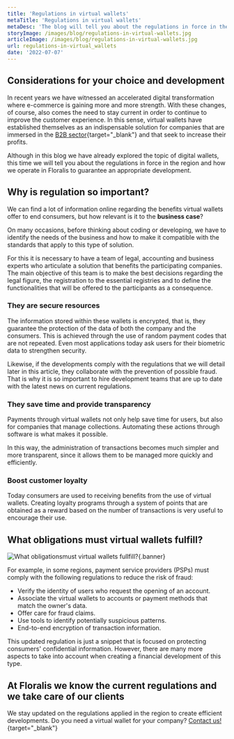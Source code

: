 ```yaml
---
title: 'Regulations in virtual wallets'
metaTitle: 'Regulations in virtual wallets'
metaDesc: 'The blog will tell you about the regulations in force in the region and how we operate in Floralis to guarantee an appropriate development'
storyImage: /images/blog/regulations-in-virtual-wallets.jpg
articleImage: /images/blog/regulations-in-virtual-wallets.jpg
url: regulations-in-virtual_wallets
date: '2022-07-07'
---
```


## Considerations for your choice and development

In recent years we have witnessed an accelerated digital transformation where e-commerce is gaining more and more strength. With these changes, of course, also comes the need to stay current in order to continue to improve the customer experience. In this sense, virtual wallets have established themselves as an indispensable solution for companies that are immersed in the [B2B sector](https://floralisgenerica.com/blog/virtual-wallets-the-key-to-B2B-commerce/){target="_blank"} and that seek to increase their profits.

Although in this blog we have already explored the topic of digital wallets, this time we will tell you about the regulations in force in the region and how we operate in Floralis to guarantee an appropriate development.

## Why is regulation so important?

We can find a lot of information online regarding the benefits virtual wallets offer to end consumers, but how relevant is it to the **business case**?

On many occasions, before thinking about coding or developing, we have to identify the needs of the business and how to make it compatible with the standards that apply to this type of solution.

For this it is necessary to have a team of legal, accounting and business experts who articulate a solution that benefits the participating companies. The main objective of this team is to make the best decisions regarding the legal figure, the registration to the essential registries and to define the functionalities that will be offered to the participants as a consequence.

### They are secure resources

The information stored within these wallets is encrypted, that is, they guarantee the protection of the data of both the company and the consumers. This is achieved through the use of random payment codes that are not repeated. Even most applications today ask users for their biometric data to strengthen security.

Likewise, if the developments comply with the regulations that we will detail later in this article, they collaborate with the prevention of possible fraud. That is why it is so important to hire development teams that are up to date with the latest news on current regulations.

### They save time and provide transparency

Payments through virtual wallets not only help save time for users, but also for companies that manage collections. Automating these actions through software is what makes it possible.

In this way, the administration of transactions becomes much simpler and more transparent, since it allows them to be managed more quickly and efficiently.

### Boost customer loyalty

Today consumers are used to receiving benefits from the use of virtual wallets. Creating loyalty programs through a system of points that are obtained as a reward based on the number of transactions is very useful to encourage their use.

## What obligations must virtual wallets fulfill?

![What obligationsmust virtual wallets fullfill?](/images/blog/regulations-in-virtual-wallets-banner.png){.banner}

For example, in some regions, payment service providers (PSPs) must comply with the following regulations to reduce the risk of fraud:

- Verify the identity of users who request the opening of an account.
- Associate the virtual wallets to accounts or payment methods that match the owner's data.
- Offer care for fraud claims.
- Use tools to identify potentially suspicious patterns.
- End-to-end encryption of transaction information.

This updated regulation is just a snippet that is focused on protecting consumers' confidential information. However, there are many more aspects to take into account when creating a financial development of this type.

## At Floralis we know the current regulations and we take care of our clients

We stay updated on the regulations applied in the region to create efficient developments. Do you need a virtual wallet for your company? [Contact us!](https://floralisgenerica.com/){target="_blank"}
